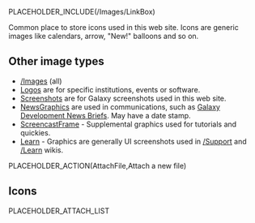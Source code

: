 PLACEHOLDER_INCLUDE(/Images/LinkBox)

Common place to store icons used in this web site. Icons are generic images like calendars, arrow, "New!" balloons and so on.

## Other image types
* [/Images](../../Images) (all)
* [Logos](../../Images/Logos) are for specific institutions, events or software.
* [Screenshots](../../Images/Screenshots) are for Galaxy screenshots used in this web site.
* [NewsGraphics](/Images/NewsGraphics) are used in communications, such as [Galaxy Development News Briefs](../../DevNewsBriefs). May have a date stamp.
* [ScreencastFrame](../../Images/ScreencastFrame) - Supplemental graphics used for tutorials and quickies.
* [Learn](/Images/Learn) - Graphics are generally UI screenshots used in [/Support](/Support) and [/Learn](../../Learn) wikis.

PLACEHOLDER_ACTION(AttachFile,Attach a new file)

## Icons

PLACEHOLDER_ATTACH_LIST
